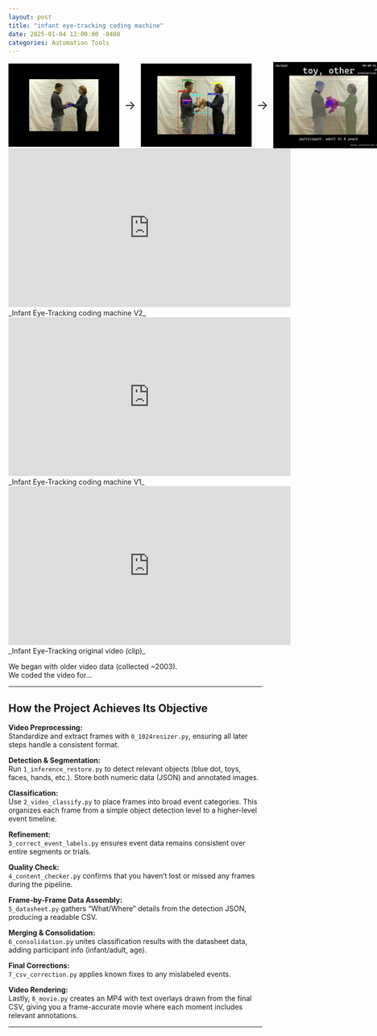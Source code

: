```yaml
---
layout: post
title: "infant eye-tracking coding machine"
date: 2025-01-04 12:00:00 -0400
categories: Automation Tools
---
```


<div style="display: flex; align-items: center;">
  <img src="media/infant_eye-tracking_v0.jpg" width="220" alt="Infant Eye-Tracking v0" />
  <span style="margin: 0 10px; font-size: 24px;">&#x2192;</span>
  <img src="media/infant_eye-tracking_v1.jpg" width="220" alt="Infant Eye-Tracking v1" />
  <span style="margin: 0 10px; font-size: 24px;">&#x2192;</span>
  <img src="media/infant_eye-tracking_v2.jpg" width="220" alt="Infant Eye-Tracking v2" />
</div>

<iframe width="560" height="315" src="https://www.youtube.com/embed/M90Rbu8EGZc" frameborder="0" allowfullscreen></iframe>  
_Infant Eye-Tracking coding machine V2_

<iframe width="560" height="315" src="https://www.youtube.com/embed/IVCymlJNT1A" frameborder="0" allowfullscreen></iframe>  
_Infant Eye-Tracking coding machine V1_

<iframe width="560" height="315" src="https://www.youtube.com/embed/45lbqvLpGYQ" frameborder="0" allowfullscreen></iframe>  
_Infant Eye-Tracking original video (clip)_

We began with older video data (collected ~2003).  
We coded the video for...

---

## How the Project Achieves Its Objective

**Video Preprocessing:**  
Standardize and extract frames with `0_1024resizer.py`, ensuring all later steps handle a consistent format.

**Detection & Segmentation:**  
Run `1_inference_restore.py` to detect relevant objects (blue dot, toys, faces, hands, etc.). Store both numeric data (JSON) and annotated images.

**Classification:**  
Use `2_video_classify.py` to place frames into broad event categories. This organizes each frame from a simple object detection level to a higher-level event timeline.

**Refinement:**  
`3_correct_event_labels.py` ensures event data remains consistent over entire segments or trials.

**Quality Check:**  
`4_content_checker.py` confirms that you haven’t lost or missed any frames during the pipeline.

**Frame-by-Frame Data Assembly:**  
`5_datasheet.py` gathers “What/Where” details from the detection JSON, producing a readable CSV.

**Merging & Consolidation:**  
`6_consolidation.py` unites classification results with the datasheet data, adding participant info (infant/adult, age).

**Final Corrections:**  
`7_csv_correction.py` applies known fixes to any mislabeled events.

**Video Rendering:**  
Lastly, `8_movie.py` creates an MP4 with text overlays drawn from the final CSV, giving you a frame-accurate movie where each moment includes relevant annotations.

---

[Language and Cognitive Lab]: https://www.tc.columbia.edu/lcl/  
[GitHub Repository]: https://github.com/yurigushiken/google-shared-drive-exporter
